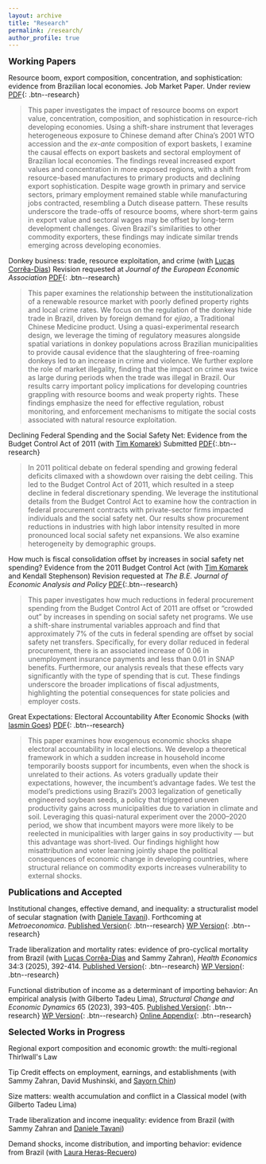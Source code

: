 ```yaml
---
layout: archive
title: "Research"
permalink: /research/
author_profile: true
---
```

<!-- Google tag (gtag.js) -->
<script async src="https://www.googletagmanager.com/gtag/js?id=G-ETZN97YVKW"></script>
<script>
  window.dataLayer = window.dataLayer || [];
  function gtag(){dataLayer.push(arguments);}
  gtag('js', new Date());

  gtag('config', 'G-ETZN97YVKW');
</script>

<span style="font-size:1.25em; font-weight:bold;">Working Papers</span>

Resource boom, export composition, concentration, and sophistication: evidence from Brazilian local economies. Job Market Paper. Under review [PDF](/files/pdf/research/RB_JMP_Cicero_draft.pdf){: .btn--research}

> This paper investigates the impact of resource booms on export value, concentration, composition, and sophistication in resource-rich developing economies. Using a shift-share instrument that leverages heterogeneous exposure to Chinese demand after China’s 2001 WTO accession and the *ex-ante* composition of export baskets, I examine the causal effects on export baskets and sectoral employment of Brazilian local economies. The findings reveal increased export values and concentration in more exposed regions, with a shift from resource-based manufactures to primary products and declining export sophistication. Despite wage growth in primary and service sectors, primary employment remained stable while manufacturing jobs contracted, resembling a Dutch disease pattern. These results underscore the trade-offs of resource booms, where short-term gains in export value and sectoral wages may be offset by long-term development challenges. Given Brazil's similarities to other commodity exporters, these findings may indicate similar trends emerging across developing economies.

Donkey business: trade, resource exploitation, and crime (with [Lucas Corrêa-Dias](https://lucasccdias.github.io/)) Revision requested at *Journal of the European Economic Association* [PDF](https://osf.io/preprints/osf/qreum){: .btn--research}

>This paper examines the relationship between the institutionalization of a renewable resource market with poorly defined property rights and local crime rates. We focus on the regulation of the donkey hide trade in Brazil, driven by foreign demand for *ejiao*, a Traditional Chinese Medicine product. Using a quasi-experimental research design, we leverage the timing of regulatory measures alongside spatial variations in donkey populations across Brazilian municipalities to provide causal evidence that the slaughtering of free-roaming donkeys led to an increase in crime and violence. We further explore the role of market illegality, finding that the impact on crime was twice as large during periods when the trade was illegal in Brazil. Our results carry important policy implications for developing countries grappling with resource booms and weak property rights. These findings emphasize the need for effective regulation, robust monitoring, and enforcement mechanisms to mitigate the social costs associated with natural resource exploitation.

Declining Federal Spending and the Social Safety Net: Evidence from the Budget Control Act of 2011 (with [Tim Komarek](https://sites.google.com/site/timkomarek/)) Submitted [PDF](/files/pdf/research/bca_kc.pdf){:.btn--research}

> In 2011 political debate on federal spending and growing federal deficits climaxed with a showdown over raising the debt ceiling. This led to the Budget Control Act of 2011, which resulted in a steep decline in federal discretionary spending. We leverage the institutional details from the Budget Control Act to examine how the contraction in federal procurement contracts with private-sector firms impacted individuals and the social safety net. Our results show procurement reductions in industries with high labor intensity resulted in more pronounced local social safety net expansions. We also examine heterogeneity by demographic groups.

How much is fiscal consolidation offset by increases in social safety net spending? Evidence from the 2011 Budget Control Act (with [Tim Komarek](https://sites.google.com/site/timkomarek/) and Kendall Stephenson) Revision requested at *The B.E. Journal of Economic Analysis and Policy* [PDF](https://papers.ssrn.com/sol3/papers.cfm?abstract_id=4915048){:.btn--research}

> This paper investigates how much reductions in federal procurement spending from the Budget Control Act of 2011 are offset or “crowded out” by increases in spending on social safety net programs. We use a shift-share instrumental variables approach and find that approximately 7% of the cuts in federal spending are offset by social safety net transfers. Specifically, for every dollar reduced in federal procurement, there is an associated increase of 0.06 in unemployment insurance payments and less than 0.01 in SNAP benefits. Furthermore, our analysis reveals that these effects vary significantly with the type of spending that is cut. These findings underscore the broader implications of fiscal adjustments, highlighting the potential consequences for state policies and employer costs.

Great Expectations: Electoral Accountability After Economic Shocks (with [Iasmin Goes](https://www.iasmingoes.com/)) [PDF](https://osf.io/preprints/osf/kvwph_v1){: .btn--research}

> This paper examines how exogenous economic shocks shape electoral accountability in local elections. We develop a theoretical framework in which a sudden increase in household income temporarily boosts support for incumbents, even when the shock is unrelated to their actions. As voters gradually update their expectations, however, the incumbent’s advantage fades. We test the model’s predictions using Brazil’s 2003 legalization of genetically engineered soybean seeds, a policy that triggered uneven productivity gains across municipalities due to variation in climate and soil. Leveraging this quasi-natural experiment over the 2000–2020 period, we show that incumbent mayors were more likely to be reelected in municipalities with larger gains in soy productivity — but this advantage was short-lived. Our findings highlight how misattribution and voter learning jointly shape the political consequences of economic change in developing countries, where structural reliance on commodity exports increases vulnerability to external shocks.

<span style="font-size:1.25em; font-weight:bold;"> Publications and Accepted </span>

Institutional changes, effective demand, and inequality: a structuralist model of secular stagnation (with [Daniele Tavani](https://www.danieletavani.com/)). Forthcoming at *Metroeconomica*. [Published Version](http://doi.org/10.1111/meca.12499){: .btn--research} [WP Version](/files/pdf/research/SecularStagnation_CT_revised.pdf){: .btn--research}

Trade liberalization and mortality rates: evidence of pro-cyclical mortality from Brazil (with [Lucas Corrêa-Dias](https://lucasccdias.github.io/) and Sammy Zahran), *Health Economics* 34:3 (2025), 392-414. [Published Version](https://doi.org/10.1002/hec.4915){: .btn--research} [WP Version](/files/pdf/research/manuscript_Trade_Mortality_CDZ_wp.pdf){: .btn--research}

Functional distribution of income as a determinant of importing behavior: An empirical analysis (with Gilberto Tadeu Lima), *Structural Change and Economic Dynamics* 65 (2023), 393–405. [Published Version](https://doi.org/10.1016/j.strueco.2023.03.008){: .btn--research} [WP Version](/files/pdf/research/wp_cicerolima.pdf){: .btn--research} [Online Appendix](/files/pdf/research/oappendix_cicerolima.pdf){: .btn--research}

<span style="font-size:1.25em; font-weight:bold;"> Selected Works in Progress</span>

Regional export composition and economic growth: the multi-regional Thirlwall's Law

Tip Credit effects on employment, earnings, and establishments (with Sammy Zahran, David Mushinski, and [Sayorn Chin](https://schinlfc.github.io/))

Size matters: wealth accumulation and conflict in a Classical model (with Gilberto Tadeu Lima)

Trade liberalization and income inequality: evidence from Brazil (with Sammy Zahran and [Daniele Tavani](https://www.danieletavani.com/))

Demand shocks, income distribution, and importing behavior: evidence from Brazil (with [Laura Heras-Recuero](https://lauraherasrec.github.io/))





